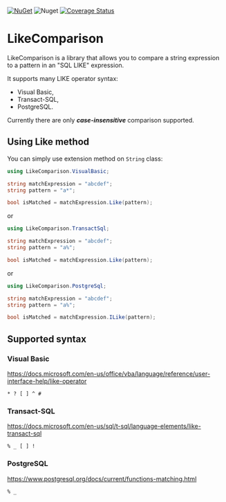 [![NuGet](https://img.shields.io/nuget/v/LikeComparison)](https://www.nuget.org/packages/LikeComparison)
![Nuget](https://img.shields.io/nuget/dt/LikeComparison)
[![Coverage Status](https://coveralls.io/repos/github/cagrin/LikeComparison/badge.svg?branch=refs/tags/1.0.1)](https://coveralls.io/github/cagrin/LikeComparison?branch=refs/tags/1.0.1)

# LikeComparison
LikeComparison is a library that allows you to compare a string expression to a pattern in an "SQL LIKE" expression.

It supports many LIKE operator syntax:
- Visual Basic,
- Transact-SQL,
- PostgreSQL.

Currently there are only ***case-insensitive*** comparison supported.

## Using Like method

You can simply use extension method on `String` class:
```cs
using LikeComparison.VisualBasic;
```
```cs
string matchExpression = "abcdef";
string pattern = "a*";

bool isMatched = matchExpression.Like(pattern);
```
or

```cs
using LikeComparison.TransactSql;
```
```cs
string matchExpression = "abcdef";
string pattern = "a%";

bool isMatched = matchExpression.Like(pattern);
```
or

```cs
using LikeComparison.PostgreSql;
```
```cs
string matchExpression = "abcdef";
string pattern = "a%";

bool isMatched = matchExpression.ILike(pattern);
```
## Supported syntax
### Visual Basic

https://docs.microsoft.com/en-us/office/vba/language/reference/user-interface-help/like-operator

```* ? [ ] ^ #```
###  Transact-SQL

https://docs.microsoft.com/en-us/sql/t-sql/language-elements/like-transact-sql

```% _ [ ] !```
###  PostgreSQL

https://www.postgresql.org/docs/current/functions-matching.html

```% _```